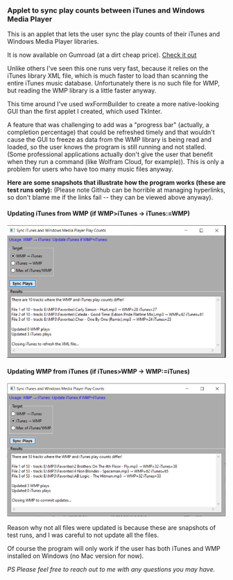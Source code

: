### Applet to sync play counts between iTunes and Windows Media Player

This is an applet that lets the user sync the play counts of their iTunes and Windows Media Player libraries. 

It is now available on Gumroad (at a dirt cheap price). 
[Check it out](https://jrsousa2.gumroad.com/l/Plays_Sync)

Unlike others I've seen this one runs very fast, because it relies on the iTunes library XML file, which is much faster to load than scanning the entire iTunes music database. Unfortunately there is no such file for WMP, but reading the WMP library is a little faster anyway.

This time around I've used wxFormBuilder to create a more native-looking GUI than the first applet I created, which used TkInter. 

A feature that was challenging to add was a "progress bar" (actually, a completion percentage) that could be refreshed timely and that wouldn't cause the GUI to freeze as data from the WMP library is being read and loaded, so the user knows the program is still running and not stalled. (Some professional applications actually don't give the user that benefit when they run a command (like Wolfram Cloud, for example)). This is only a problem for users who have too many music files anyway.

**Here are some snapshots that illustrate how the program works (these are test runs only):**
(Please note Github can be horrible at managing hyperlinks, so don't blame me if the links fail -- they can be viewed above anyway).

#### Updating iTunes from WMP (if WMP>iTunes → iTunes:=WMP)
![Screenshot 1](https://raw.githubusercontent.com/jrsousa2/Plays_Sync/main/Snapshot2.png)

#### Updating WMP from iTunes (if iTunes>WMP → WMP:=iTunes)
![Screenshot 2](https://raw.githubusercontent.com/jrsousa2/Plays_Sync/main/Snapshot3.png)

Reason why not all files were updated is because these are snapshots of test runs, and I was careful to not update all the files.

Of course the program will only work if the user has both iTunes and WMP installed on Windows (no Mac version for now).

<i>PS Please feel free to reach out to me with any questions you may have.</i>

